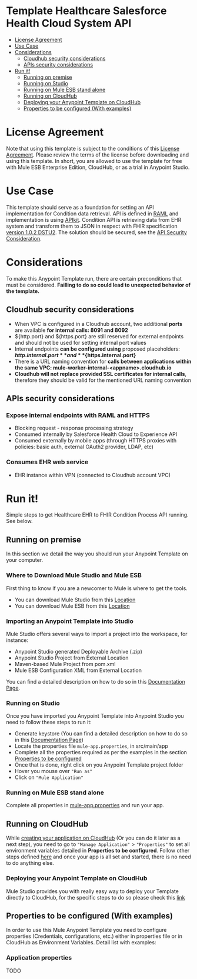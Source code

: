 # Template Healthcare Salesforce Health Cloud System API

+ [License Agreement](#licenseagreement)
+ [Use Case](#usecase)
+ [Considerations](#considerations)
	* [Cloudhub security considerations](#cloudhubsecurityconsiderations)
	* [APIs security considerations](#apissecurityconsiderations)
+ [Run it!](#runit)
	* [Running on premise](#runonopremise)
	* [Running on Studio](#runonstudio)
	* [Running on Mule ESB stand alone](#runonmuleesbstandalone)
	* [Running on CloudHub](#runoncloudhub)
	* [Deploying your Anypoint Template on CloudHub](#deployingyouranypointtemplateoncloudhub)
	* [Properties to be configured (With examples)](#propertiestobeconfigured)

# License Agreement <a name="licenseagreement"/>
Note that using this template is subject to the conditions of this [License Agreement](AnypointTemplateLicense.pdf).
Please review the terms of the license before downloading and using this template. In short, you are allowed to use the template for free with Mule ESB Enterprise Edition, CloudHub, or as a trial in Anypoint Studio.

# Use Case <a name="usecase"/>


This template should serve as a foundation for setting an API implementation for Condition data retrieval. API is defined in [RAML](https://docs.mulesoft.com/anypoint-platform-for-apis/walkthrough-design-existing#about-raml) and implementation is using [APIkit](https://docs.mulesoft.com/anypoint-platform-for-apis/apikit-basic-anatomy#basic-anatomy). Condition API is retrieving data from EHR system and transform them to JSON in respect with FHIR specification [version 1.0.2 DSTU2](https://www.hl7.org/FHIR/DSTU2/index.html). The solution should be secured, see the [API Security Consideration](#apissecurityconsiderations).

# Considerations <a name="considerations"/>

To make this Anypoint Template run, there are certain preconditions that must be considered. **Failling to do so could lead to unexpected behavior of the template.**

## Cloudhub security considerations <a name="cloudhubsecurityconsiderations"/>

+ When VPC is configured in a Cloudhub account, two additional **ports** are available **for internal calls: 8091 and 8092**
+ ${http.port} and ${https.port} are still reserved for external endpoints and should not be used for setting internal port values
+ Internal endpoints **can be configured using** proposed placeholders: **${http.internal.port}** and **${https.internal.port}**
+ There is a URL naming convention for **calls between applications within the same VPC: mule-worker-internal-<appname\>.cloudhub.io**
+ **Cloudhub will not replace provided SSL certificates for internal calls**, therefore they should be valid for the mentioned URL naming convention

## APIs security considerations <a name="apissecurityconsiderations"/>

### Expose internal endpoints with RAML and HTTPS
+ Blocking request - response processing strategy
+ Consumed internally by Salesforce Health Cloud to Experience API
+ Consumed externally by mobile apps (through HTTPS proxies with policies: basic auth, external OAuth2 provider, LDAP, etc)

### Consumes EHR web service
+ EHR instance within VPN (connected to Cloudhub account VPC)

# Run it! <a name="runit"/>
Simple steps to get Healthcare EHR to FHIR Condition Process API running.
See below.

## Running on premise <a name="runonopremise"/>
In this section we detail the way you should run your Anypoint Template on your computer.


### Where to Download Mule Studio and Mule ESB
First thing to know if you are a newcomer to Mule is where to get the tools.

+ You can download Mule Studio from this [Location](http://www.mulesoft.com/platform/mule-studio)
+ You can download Mule ESB from this [Location](http://www.mulesoft.com/platform/soa/mule-esb-open-source-esb)

### Importing an Anypoint Template into Studio
Mule Studio offers several ways to import a project into the workspace, for instance: 

+ Anypoint Studio generated Deployable Archive (.zip)
+ Anypoint Studio Project from External Location
+ Maven-based Mule Project from pom.xml
+ Mule ESB Configuration XML from External Location

You can find a detailed description on how to do so in this [Documentation Page](http://www.mulesoft.org/documentation/display/current/Importing+and+Exporting+in+Studio).

### Running on Studio <a name="runonstudio"/>
Once you have imported you Anypoint Template into Anypoint Studio you need to follow these steps to run it:

+ Generate keystore (You can find a detailed description on how to do so in this [Documentation Page](https://docs.mulesoft.com/mule-user-guide/v/3.7/tls-configuration#generating-keystores-and-truststores))
+ Locate the properties file `mule-app.properties`, in src/main/app
+ Complete all the properties required as per the examples in the section [Properties to be configured](#propertiestobeconfigured)
+ Once that is done, right click on you Anypoint Template project folder 
+ Hover you mouse over `"Run as"`
+ Click on  `"Mule Application"`

### Running on Mule ESB stand alone <a name="runonmuleesbstandalone"/>
Complete all properties in [mule-app.properties](../master/src/main/app/mule-app.properties) and run your app. 

## Running on CloudHub <a name="runoncloudhub"/>
While [creating your application on CloudHub](http://www.mulesoft.org/documentation/display/current/Hello+World+on+CloudHub) (Or you can do it later as a next step), you need to go to `"Manage Application"` > `"Properties"` to set all environment variables detailed in **Properties to be configured**.
Follow other steps defined [here](#runonpremise) and once your app is all set and started, there is no need to do anything else.

### Deploying your Anypoint Template on CloudHub <a name="deployingyouranypointtemplateoncloudhub"/>
Mule Studio provides you with really easy way to deploy your Template directly to CloudHub, for the specific steps to do so please check this [link](http://www.mulesoft.org/documentation/display/current/Deploying+Mule+Applications#DeployingMuleApplications-DeploytoCloudHub)

## Properties to be configured (With examples) <a name="propertiestobeconfigured"/>
In order to use this Mule Anypoint Template you need to configure properties (Credentials, configurations, etc.) either in properties file or in CloudHub as Environment Variables. Detail list with examples:
### Application properties

TODO